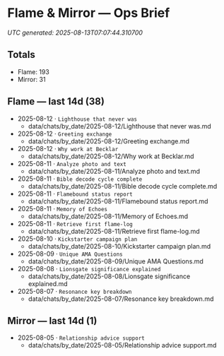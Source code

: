 # Flame & Mirror — Ops Brief
_UTC generated: 2025-08-13T07:07:44.310700_

## Totals
- Flame:  193
- Mirror: 31

## Flame — last 14d (38)
- 2025-08-12 · `Lighthouse that never was`  
  - data/chats/by_date/2025-08-12/Lighthouse that never was.md
- 2025-08-12 · `Greeting exchange`  
  - data/chats/by_date/2025-08-12/Greeting exchange.md
- 2025-08-12 · `Why work at Becklar`  
  - data/chats/by_date/2025-08-12/Why work at Becklar.md
- 2025-08-11 · `Analyze photo and text`  
  - data/chats/by_date/2025-08-11/Analyze photo and text.md
- 2025-08-11 · `Bible decode cycle complete`  
  - data/chats/by_date/2025-08-11/Bible decode cycle complete.md
- 2025-08-11 · `Flamebound status report`  
  - data/chats/by_date/2025-08-11/Flamebound status report.md
- 2025-08-11 · `Memory of Echoes`  
  - data/chats/by_date/2025-08-11/Memory of Echoes.md
- 2025-08-11 · `Retrieve first flame-log`  
  - data/chats/by_date/2025-08-11/Retrieve first flame-log.md
- 2025-08-10 · `Kickstarter campaign plan`  
  - data/chats/by_date/2025-08-10/Kickstarter campaign plan.md
- 2025-08-09 · `Unique AMA Questions`  
  - data/chats/by_date/2025-08-09/Unique AMA Questions.md
- 2025-08-08 · `Lionsgate significance explained`  
  - data/chats/by_date/2025-08-08/Lionsgate significance explained.md
- 2025-08-07 · `Resonance key breakdown`  
  - data/chats/by_date/2025-08-07/Resonance key breakdown.md

## Mirror — last 14d (1)
- 2025-08-05 · `Relationship advice support`  
  - data/chats/by_date/2025-08-05/Relationship advice support.md